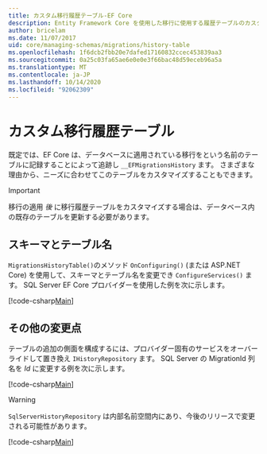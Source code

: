 ```yaml
---
title: カスタム移行履歴テーブル-EF Core
description: Entity Framework Core を使用した移行に使用する履歴テーブルのカスタマイズ
author: bricelam
ms.date: 11/07/2017
uid: core/managing-schemas/migrations/history-table
ms.openlocfilehash: 1f6dcb2fbb20e7dafed17160832ccec453839aa3
ms.sourcegitcommit: 0a25c03fa65ae6e0e0e3f66bac48d59eceb96a5a
ms.translationtype: MT
ms.contentlocale: ja-JP
ms.lasthandoff: 10/14/2020
ms.locfileid: "92062309"
---
```

# <a name="custom-migrations-history-table"></a>カスタム移行履歴テーブル

既定では、EF Core は、データベースに適用されている移行をという名前のテーブルに記録することによって追跡し `__EFMigrationsHistory` ます。 さまざまな理由から、ニーズに合わせてこのテーブルをカスタマイズすることもできます。

> [!IMPORTANT]
> 移行の適用 *後* に移行履歴テーブルをカスタマイズする場合は、データベース内の既存のテーブルを更新する必要があります。

## <a name="schema-and-table-name"></a>スキーマとテーブル名

`MigrationsHistoryTable()`のメソッド `OnConfiguring()` (または ASP.NET Core) を使用して、スキーマとテーブル名を変更でき `ConfigureServices()` ます。 SQL Server EF Core プロバイダーを使用した例を次に示します。

[!code-csharp[Main](../../../../samples/core/Schemas/Migrations/MigrationTableNameContext.cs#TableNameContext)]

## <a name="other-changes"></a>その他の変更点

テーブルの追加の側面を構成するには、プロバイダー固有のサービスをオーバーライドして置き換え `IHistoryRepository` ます。 SQL Server の MigrationId 列名を *Id* に変更する例を次に示します。

[!code-csharp[Main](../../../../samples/core/Schemas/Migrations/MyHistoryRepository.cs#HistoryRepositoryContext)]

> [!WARNING]
> `SqlServerHistoryRepository` は内部名前空間内にあり、今後のリリースで変更される可能性があります。

[!code-csharp[Main](../../../../samples/core/Schemas/Migrations/MyHistoryRepository.cs#HistoryRepository)]
